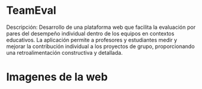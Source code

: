 # TeamEval
Descripción: Desarrollo de una plataforma web que facilita la
evaluación por pares del desempeño individual dentro de los
equipos en contextos educativos. La aplicación permite a
profesores y estudiantes medir y mejorar la contribución
individual a los proyectos de grupo, proporcionando una
retroalimentación constructiva y detallada.
# Imagenes de la web
